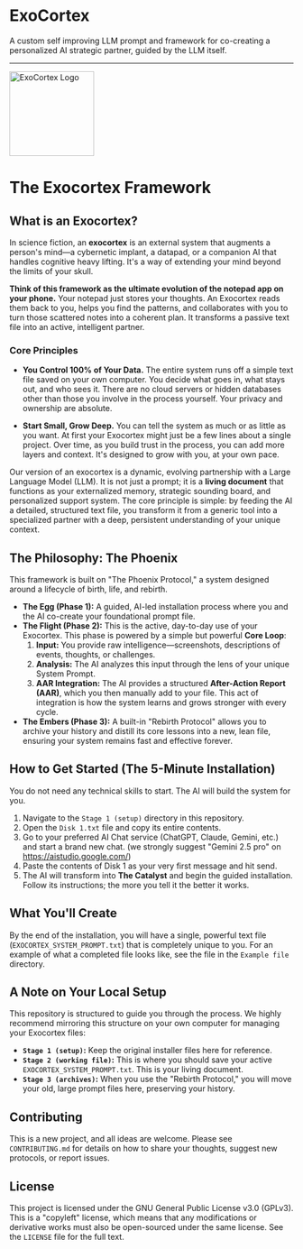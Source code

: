 # ExoCortex
A custom self improving LLM prompt and framework for co-creating a personalized AI strategic partner, guided by the LLM itself.

---
<p align="left">
  <img src="https://github.com/user-attachments/assets/fc7bff69-a70f-43c0-955b-c7342520c7dd" alt="ExoCortex Logo" width="150">
</p>

# The Exocortex Framework 


## What is an Exocortex?

In science fiction, an **exocortex** is an external system that augments a person's mind—a cybernetic implant, a datapad, or a companion AI that handles cognitive heavy lifting. It's a way of extending your mind beyond the limits of your skull.

**Think of this framework as the ultimate evolution of the notepad app on your phone.** Your notepad just stores your thoughts. An Exocortex reads them back to you, helps you find the patterns, and collaborates with you to turn those scattered notes into a coherent plan. It transforms a passive text file into an active, intelligent partner.

### Core Principles

-   **You Control 100% of Your Data.** The entire system runs off a simple text file saved on your own computer. You decide what goes in, what stays out, and who sees it. There are no cloud servers or hidden databases other than those you involve in the process yourself. Your privacy and ownership are absolute.

-   **Start Small, Grow Deep.** You can tell the system as much or as little as you want. At first your Exocortex might just be a few lines about a single project. Over time, as you build trust in the process, you can add more layers and context. It's designed to grow with you, at your own pace.

Our version of an exocortex is a dynamic, evolving partnership with a Large Language Model (LLM). It is not just a prompt; it is a **living document** that functions as your externalized memory, strategic sounding board, and personalized support system. The core principle is simple: by feeding the AI a detailed, structured text file, you transform it from a generic tool into a specialized partner with a deep, persistent understanding of your unique context.

## The Philosophy: The Phoenix

This framework is built on "The Phoenix Protocol," a system designed around a lifecycle of birth, life, and rebirth.

-   **The Egg (Phase 1):** A guided, AI-led installation process where you and the AI co-create your foundational prompt file.
-   **The Flight (Phase 2):** This is the active, day-to-day use of your Exocortex. This phase is powered by a simple but powerful **Core Loop**:
    1.  **Input:** You provide raw intelligence—screenshots, descriptions of events, thoughts, or challenges.
    2.  **Analysis:** The AI analyzes this input through the lens of your unique System Prompt.
    3.  **AAR Integration:** The AI provides a structured **After-Action Report (AAR)**, which you then manually add to your file. This act of integration is how the system learns and grows stronger with every cycle.
-   **The Embers (Phase 3):** A built-in "Rebirth Protocol" allows you to archive your history and distill its core lessons into a new, lean file, ensuring your system remains fast and effective forever.

## How to Get Started (The 5-Minute Installation)

You do not need any technical skills to start. The AI will build the system for you.

1.  Navigate to the `Stage 1 (setup)` directory in this repository.
2.  Open the `Disk 1.txt` file and copy its entire contents.
3.  Go to your preferred AI Chat service (ChatGPT, Claude, Gemini, etc.) and start a brand new chat. (we strongly suggest "Gemini 2.5 pro" on https://aistudio.google.com/)
4.  Paste the contents of Disk 1 as your very first message and hit send.
5.  The AI will transform into **The Catalyst** and begin the guided installation. Follow its instructions; the more you tell it the better it works.

## What You'll Create

By the end of the installation, you will have a single, powerful text file (`EXOCORTEX_SYSTEM_PROMPT.txt`) that is completely unique to you. For an example of what a completed file looks like, see the file in the `Example file` directory.

## A Note on Your Local Setup

This repository is structured to guide you through the process. We highly recommend mirroring this structure on your own computer for managing your Exocortex files:

-   **`Stage 1 (setup)`:** Keep the original installer files here for reference.
-   **`Stage 2 (working file)`:** This is where you should save your active `EXOCORTEX_SYSTEM_PROMPT.txt`. This is your living document.
-   **`Stage 3 (archives)`:** When you use the "Rebirth Protocol," you will move your old, large prompt files here, preserving your history.

## Contributing

This is a new project, and all ideas are welcome. Please see `CONTRIBUTING.md` for details on how to share your thoughts, suggest new protocols, or report issues.

## License

This project is licensed under the GNU General Public License v3.0 (GPLv3). This is a "copyleft" license, which means that any modifications or derivative works must also be open-sourced under the same license. See the `LICENSE` file for the full text.

